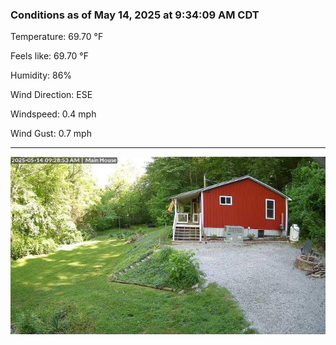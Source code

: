 ### Conditions as of May 14, 2025 at 9:34:09 AM CDT 

Temperature: 69.70 &deg;F

Feels like: 69.70 &deg;F

Humidity: 86%

Wind Direction: ESE

Windspeed: 0.4 mph

Wind Gust: 0.7 mph

---

<img src="./images/latest.jpeg"/>

